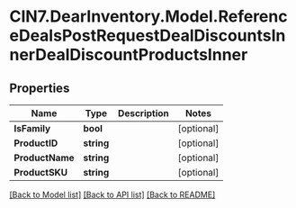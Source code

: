 # CIN7.DearInventory.Model.ReferenceDealsPostRequestDealDiscountsInnerDealDiscountProductsInner

## Properties

| Name            | Type       | Description | Notes      |
| --------------- | ---------- | ----------- | ---------- |
| **IsFamily**    | **bool**   |             | [optional] |
| **ProductID**   | **string** |             | [optional] |
| **ProductName** | **string** |             | [optional] |
| **ProductSKU**  | **string** |             | [optional] |

[[Back to Model list]](../README.md#documentation-for-models) [[Back to API list]](../README.md#documentation-for-api-endpoints) [[Back to README]](../README.md)
